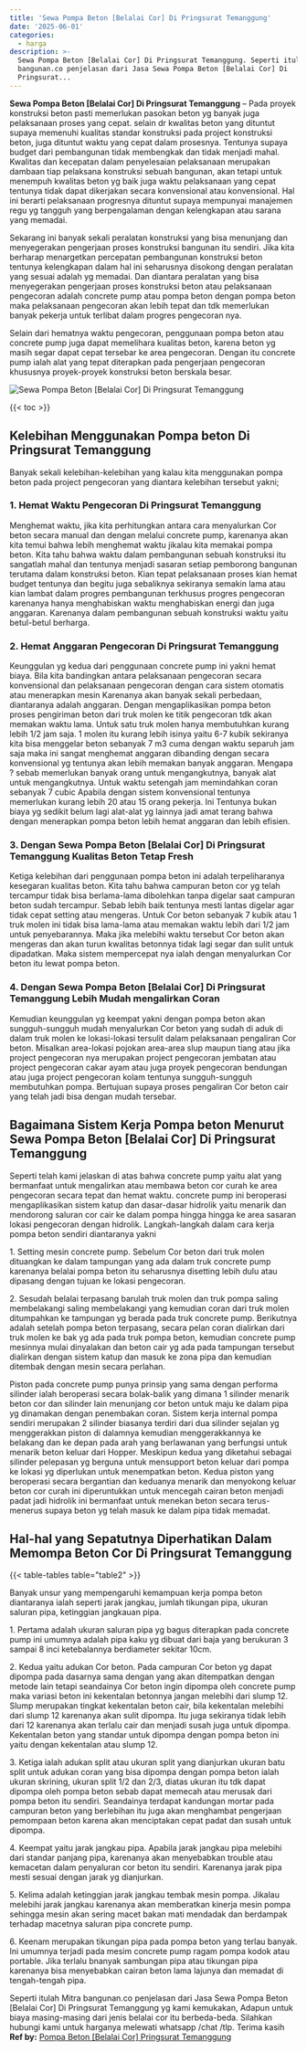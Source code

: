 ```yaml
---
title: 'Sewa Pompa Beton [Belalai Cor] Di Pringsurat Temanggung'
date: '2025-06-01'
categories:
  - harga
description: >-
  Sewa Pompa Beton [Belalai Cor] Di Pringsurat Temanggung. Seperti itulah Mitra
  bangunan.co penjelasan dari Jasa Sewa Pompa Beton [Belalai Cor] Di
  Pringsurat...
---
```


**Sewa Pompa Beton \[Belalai Cor\] Di Pringsurat Temanggung** – Pada proyek konstruksi beton pasti memerlukan pasokan beton yg banyak juga pelaksanaan proses yang cepat. selain dr kwalitas beton yang dituntut supaya memenuhi kualitas standar konstruksi pada project konstruksi beton, juga dituntut waktu yang cepat dalam prosesnya. Tentunya supaya budget dari pembangunan tidak membengkak dan tidak menjadi mahal. Kwalitas dan kecepatan dalam penyelesaian pelaksanaan merupakan dambaan tiap pelaksana konstruksi sebuah bangunan, akan tetapi untuk menempuh kwalitas beton yg baik juga waktu pelaksanaan yang cepat tentunya tidak dapat dikerjakan secara konvensional atau konvensional. Hal ini berarti pelaksanaan progresnya dituntut supaya mempunyai manajemen regu yg tangguh yang berpengalaman dengan kelengkapan atau sarana yang memadai.

Sekarang ini banyak sekali peralatan konstruksi yang bisa menunjang dan menyegerakan pengerjaan proses konstruksi bangunan itu sendiri. Jika kita berharap menargetkan percepatan pembangunan konstruksi beton tentunya kelengkapan dalam hal ini seharusnya disokong dengan peralatan yang sesuai adalah yg memadai. Dan diantara peralatan yang bisa menyegerakan pengerjaan proses konstruksi beton atau pelaksanaan pengecoran adalah concrete pump atau pompa beton dengan pompa beton maka pelaksanaan pengecoran akan lebih tepat dan tdk memerlukan banyak pekerja untuk terlibat dalam progres pengecoran nya.

Selain dari hematnya waktu pengecoran, penggunaan pompa beton atau concrete pump juga dapat memelihara kualitas beton, karena beton yg masih segar dapat cepat tersebar ke area pengecoran. Dengan itu concrete pump ialah alat yang tepat diterapkan pada pengerjaan pengecoran khususnya proyek-proyek konstruksi beton berskala besar.

![Sewa Pompa Beton [Belalai Cor] Di Pringsurat Temanggung](/images/sewa-concrete-pump-34.png)

{{< toc >}}

## Kelebihan Menggunakan Pompa beton Di Pringsurat Temanggung

Banyak sekali kelebihan-kelebihan yang kalau kita menggunakan pompa beton pada project pengecoran yang diantara kelebihan tersebut yakni;

### 1\. Hemat Waktu Pengecoran Di Pringsurat Temanggung

Menghemat waktu, jika kita perhitungkan antara cara menyalurkan Cor beton secara manual dan dengan melalui concrete pump, karenanya akan kita temui bahwa lebih menghemat waktu jikalau kita memakai pompa beton. Kita tahu bahwa waktu dalam pembangunan sebuah konstruksi itu sangatlah mahal dan tentunya menjadi sasaran setiap pemborong bangunan terutama dalam konstruksi beton. Kian tepat pelaksanaan proses kian hemat budget tentunya dan begitu juga sebaliknya sekiranya semakin lama atau kian lambat dalam progres pembangunan terkhusus progres pengecoran karenanya hanya menghabiskan waktu menghabiskan energi dan juga anggaran. Karenanya dalam pembangunan sebuah konstruksi waktu yaitu betul-betul berharga.

### 2\. Hemat Anggaran Pengecoran Di Pringsurat Temanggung

Keunggulan yg kedua dari penggunaan concrete pump ini yakni hemat biaya. Bila kita bandingkan antara pelaksanaan pengecoran secara konvensional dan pelaksanaan pengecoran dengan cara sistem otomatis atau menerapkan mesin Karenanya akan banyak sekali perbedaan, diantaranya adalah anggaran. Dengan mengaplikasikan pompa beton proses pengiriman beton dari truk molen ke titik pengecoran tdk akan memakan waktu lama. Untuk satu truk molen hanya membutuhkan kurang lebih 1/2 jam saja. 1 molen itu kurang lebih isinya yaitu 6-7 kubik sekiranya kita bisa menggelar beton sebanyak 7 m3 cuma dengan waktu separuh jam saja maka ini sangat menghemat anggaran dibanding dengan secara konvensional yg tentunya akan lebih memakan banyak anggaran. Mengapa ? sebab memerlukan banyak orang untuk mengangkutnya, banyak alat untuk mengangkutnya. Untuk waktu setengah jam memindahkan coran sebanyak 7 cubic Apabila dengan sistem konvensional tentunya memerlukan kurang lebih 20 atau 15 orang pekerja. Ini Tentunya bukan biaya yg sedikit belum lagi alat-alat yg lainnya jadi amat terang bahwa dengan menerapkan pompa beton lebih hemat anggaran dan lebih efisien.

### 3\. Dengan Sewa Pompa Beton \[Belalai Cor\] Di Pringsurat Temanggung Kualitas Beton Tetap Fresh

Ketiga kelebihan dari penggunaan pompa beton ini adalah terpeliharanya kesegaran kualitas beton. Kita tahu bahwa campuran beton cor yg telah tercampur tidak bisa berlama-lama dibolehkan tanpa digelar saat campuran beton sudah tercampur. Sebab lebih baik tentunya mesti lantas digelar agar tidak cepat setting atau mengeras. Untuk Cor beton sebanyak 7 kubik atau 1 truk molen ini tidak bisa lama-lama atau memakan waktu lebih dari 1/2 jam untuk penyebarannya. Maka jika melebihi waktu tersebut Cor beton akan mengeras dan akan turun kwalitas betonnya tidak lagi segar dan sulit untuk dipadatkan. Maka sistem mempercepat nya ialah dengan menyalurkan Cor beton itu lewat pompa beton.

### 4\. Dengan Sewa Pompa Beton \[Belalai Cor\] Di Pringsurat Temanggung Lebih Mudah mengalirkan Coran

Kemudian keunggulan yg keempat yakni dengan pompa beton akan sungguh-sungguh mudah menyalurkan Cor beton yang sudah di aduk di dalam truk molen ke lokasi-lokasi tersulit dalam pelaksanaan pengaliran Cor beton. Misalkan area-lokasi pojokan area-area slup maupun tiang atau jika project pengecoran nya merupakan project pengecoran jembatan atau project pengecoran cakar ayam atau juga proyek pengecoran bendungan atau juga project pengecoran kolam tentunya sungguh-sungguh membutuhkan pompa. Bertujuan supaya proses pengaliran Cor beton cair yang telah jadi bisa dengan mudah tersebar.

## Bagaimana Sistem Kerja Pompa beton Menurut Sewa Pompa Beton \[Belalai Cor\] Di Pringsurat Temanggung

Seperti telah kami jelaskan di atas bahwa concrete pump yaitu alat yang bermanfaat untuk mengalirkan atau membawa beton cor curah ke area pengecoran secara tepat dan hemat waktu. concrete pump ini beroperasi mengaplikasikan sistem katup dan dasar-dasar hidrolik yaitu menarik dan mendorong saluran cor cair ke dalam pompa hingga hingga ke area sasaran lokasi pengecoran dengan hidrolik. Langkah-langkah dalam cara kerja pompa beton sendiri diantaranya yakni

1\. Setting mesin concrete pump. Sebelum Cor beton dari truk molen dituangkan ke dalam tampungan yang ada dalam truk concrete pump karenanya belalai pompa beton itu seharusnya disetting lebih dulu atau dipasang dengan tujuan ke lokasi pengecoran.

2\. Sesudah belalai terpasang barulah truk molen dan truk pompa saling membelakangi saling membelakangi yang kemudian coran dari truk molen ditumpahkan ke tampungan yg berada pada truk concrete pump. Berikutnya adalah setelah pompa beton terpasang, secara pelan coran dialirkan dari truk molen ke bak yg ada pada truk pompa beton, kemudian concrete pump mesinnya mulai dinyalakan dan beton cair yg ada pada tampungan tersebut dialirkan dengan sistem katup dan masuk ke zona pipa dan kemudian ditembak dengan mesin secara perlahan.

Piston pada concrete pump punya prinsip yang sama dengan performa silinder ialah beroperasi secara bolak-balik yang dimana 1 silinder menarik beton cor dan silinder lain menunjang cor beton untuk maju ke dalam pipa yg dinamakan dengan penembakan coran. Sistem kerja internal pompa sendiri merupakan 2 silinder biasanya terdiri dari dua silinder sejalan yg menggerakkan piston di dalamnya kemudian menggerakkannya ke belakang dan ke depan pada arah yang berlawanan yang berfungsi untuk menarik beton keluar dari Hopper. Meskipun kedua yang diketahui sebagai silinder pelepasan yg berguna untuk mensupport beton keluar dari pompa ke lokasi yg diperlukan untuk menempatkan beton. Kedua piston yang beroperasi secara bergantian dan keduanya menarik dan menyokong keluar beton cor curah ini diperuntukkan untuk mencegah cairan beton menjadi padat jadi hidrolik ini bermanfaat untuk menekan beton secara terus-menerus supaya beton yg telah masuk ke dalam pipa tidak memadat.

## Hal-hal yang Sepatutnya Diperhatikan Dalam Memompa Beton Cor Di Pringsurat Temanggung

{{< table-tables table="table2" >}}

Banyak unsur yang mempengaruhi kemampuan kerja pompa beton diantaranya ialah seperti jarak jangkau, jumlah tikungan pipa, ukuran saluran pipa, ketinggian jangkauan pipa.

1\. Pertama adalah ukuran saluran pipa yg bagus diterapkan pada concrete pump ini umumnya adalah pipa kaku yg dibuat dari baja yang berukuran 3 sampai 8 inci ketebalannya berdiameter sekitar 10cm.

2\. Kedua yaitu adukan Cor beton. Pada campuran Cor beton yg dapat dipompa pada dasarnya sama dengan yang akan ditempatkan dengan metode lain tetapi seandainya Cor beton ingin dipompa oleh concrete pump maka variasi beton ini kekentalan betonnya jangan melebihi dari slump 12. Slump merupakan tingkat kekentalan beton cair, bila kekentalan melebihi dari slump 12 karenanya akan sulit dipompa. Itu juga sekiranya tidak lebih dari 12 karenanya akan terlalu cair dan menjadi susah juga untuk dipompa. Kekentalan beton yang standar untuk dipompa dengan pompa beton ini yaitu dengan kekentalan atau slump 12.

3\. Ketiga ialah adukan split atau ukuran split yang dianjurkan ukuran batu split untuk adukan coran yang bisa dipompa dengan pompa beton ialah ukuran skrining, ukuran split 1/2 dan 2/3, diatas ukuran itu tdk dapat dipompa oleh pompa beton sebab dapat memecah atau merusak dari pompa beton itu sendiri. Seandainya terdapat kandungan mortar pada campuran beton yang berlebihan itu juga akan menghambat pengerjaan pemompaan beton karena akan menciptakan cepat padat dan susah untuk dipompa.

4\. Keempat yaitu jarak jangkau pipa. Apabila jarak jangkau pipa melebihi dari standar panjang pipa, karenanya akan menyebabkan trouble atau kemacetan dalam penyaluran cor beton itu sendiri. Karenanya jarak pipa mesti sesuai dengan jarak yg dianjurkan.

5\. Kelima adalah ketinggian jarak jangkau tembak mesin pompa. Jikalau melebihi jarak jangkau karenanya akan memberatkan kinerja mesin pompa sehingga mesin akan sering macet bakan mati mendadak dan berdampak terhadap macetnya saluran pipa concrete pump.

6\. Keenam merupakan tikungan pipa pada pompa beton yang terlau banyak. Ini umumnya terjadi pada mesim concrete pump ragam pompa kodok atau portable. Jika terlalu bnanyak sambungan pipa atau tikungan pipa karenanya bisa menyebabkan cairan beton lama lajunya dan memadat di tengah-tengah pipa.

Seperti itulah Mitra bangunan.co penjelasan dari Jasa Sewa Pompa Beton \[Belalai Cor\] Di Pringsurat Temanggung yg kami kemukakan, Adapun untuk biaya masing-masing dari jenis belalai cor itu berbeda-beda. Silahkan hubungi kami untuk harganya melewati whatsapp /chat /tlp. Terima kasih
**Ref by:** [Pompa Beton [Belalai Cor] Pringsurat Temanggung](https://id.wikipedia.org/wiki/Pompa)
